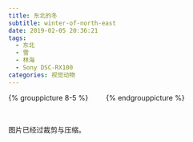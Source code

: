 ```yaml
---
title: 东北的冬
subtitle: winter-of-north-east
date: 2019-02-05 20:36:21
tags:
  - 东北
  - 雪
  - 林海
  - Sony DSC-RX100
categories: 视觉动物
---
```


{% grouppicture 8-5 %}
<img data-original="https://i.loli.net/2019/02/05/5c5981f5ee873.jpg" />
<img data-original="https://i.loli.net/2019/02/05/5c598233d3831.jpg" />
<img data-original="https://i.loli.net/2019/02/05/5c59825ebeeef.jpg" />
<img data-original="https://i.loli.net/2019/02/05/5c5982bbbc951.jpg" />
<img data-original="https://i.loli.net/2019/02/05/5c5982e2aac4d.jpg" />
<img data-original="https://i.loli.net/2019/02/05/5c59830583ea1.jpg" />
<img data-original="https://i.loli.net/2019/02/05/5c59829a17feb.jpg" />
<img data-original="https://i.loli.net/2019/02/05/5c5983059de98.jpg" />
{% endgrouppicture %}

<!-- more -->

<br />

图片已经过裁剪与压缩。
